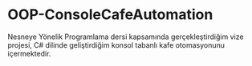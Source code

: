 # OOP-ConsoleCafeAutomation
Nesneye Yönelik Programlama dersi kapsamında gerçekleştirdiğim vize projesi, C# dilinde geliştirdiğim konsol tabanlı kafe otomasyonunu içermektedir.

